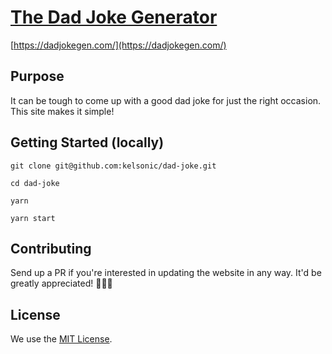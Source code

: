 # [The Dad Joke Generator](https://dadjokegen.com/)

[https://dadjokegen.com/](https://dadjokegen.com/)

## Purpose

It can be tough to come up with a good dad joke for just the right occasion. This site makes it simple!

## Getting Started (locally)

```
git clone git@github.com:kelsonic/dad-joke.git

cd dad-joke

yarn

yarn start
```

## Contributing

Send up a PR if you're interested in updating the website in any way. It'd be greatly appreciated! 🙏🍻🚀

## License

We use the [MIT License](./LICENSE).
